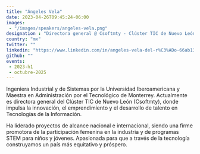 ```yaml
---
title: "Ángeles Vela"
date: 2023-04-26T09:45:24-06:00
images: 
 - "/images/speakers/angeles-vela.png"
designation : "Directora general @ Csoftmty - Clúster TIC de Nuevo León"
country: "mx"
twitter: ""
linkedin: "https://www.linkedin.com/in/angeles-vela-del-r%C3%ADo-66ab1339/"
github: ""
events: 
 - 2023-h1
 - octubre-2025
---
```


Ingeniera Industrial y de Sistemas por la Universidad Iberoamericana y Maestra en Administración por el Tecnológico de Monterrey. Actualmente es directora general del Clúster TIC de Nuevo León (Csoftmty), donde impulsa la innovación, el emprendimiento y el desarrollo de talento en Tecnologías de la Información.

Ha liderado proyectos de alcance nacional e internacional, siendo una firme promotora de la participación femenina en la industria y de programas STEM para niños y jóvenes. Apasionada para que a través de la tecnología construyamos un país más equitativo y próspero.
